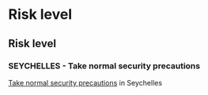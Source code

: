# Risk level

## Risk level

### SEYCHELLES - Take normal security precautions

[Take normal security precautions](#levels "Risk Levels") in Seychelles
